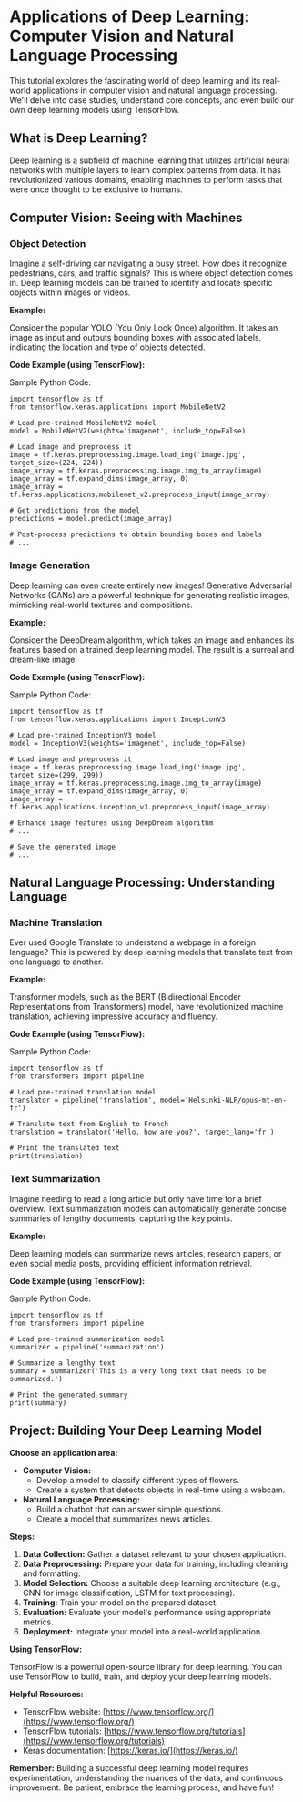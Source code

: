 # Applications of Deep Learning: Computer Vision and Natural Language Processing

This tutorial explores the fascinating world of deep learning and its real-world applications in computer vision and natural language processing. We'll delve into case studies, understand core concepts, and even build our own deep learning models using TensorFlow. 

## What is Deep Learning?

Deep learning is a subfield of machine learning that utilizes artificial neural networks with multiple layers to learn complex patterns from data. It has revolutionized various domains, enabling machines to perform tasks that were once thought to be exclusive to humans.

## Computer Vision: Seeing with Machines

### Object Detection

Imagine a self-driving car navigating a busy street. How does it recognize pedestrians, cars, and traffic signals? This is where object detection comes in. Deep learning models can be trained to identify and locate specific objects within images or videos.

**Example:**

Consider the popular YOLO (You Only Look Once) algorithm. It takes an image as input and outputs bounding boxes with associated labels, indicating the location and type of objects detected.

**Code Example (using TensorFlow):**

Sample Python Code: 

```{language}
import tensorflow as tf
from tensorflow.keras.applications import MobileNetV2

# Load pre-trained MobileNetV2 model
model = MobileNetV2(weights='imagenet', include_top=False)

# Load image and preprocess it
image = tf.keras.preprocessing.image.load_img('image.jpg', target_size=(224, 224))
image_array = tf.keras.preprocessing.image.img_to_array(image)
image_array = tf.expand_dims(image_array, 0)
image_array = tf.keras.applications.mobilenet_v2.preprocess_input(image_array)

# Get predictions from the model
predictions = model.predict(image_array)

# Post-process predictions to obtain bounding boxes and labels
# ... 
```

### Image Generation

Deep learning can even create entirely new images! Generative Adversarial Networks (GANs) are a powerful technique for generating realistic images, mimicking real-world textures and compositions.

**Example:**

Consider the DeepDream algorithm, which takes an image and enhances its features based on a trained deep learning model. The result is a surreal and dream-like image.

**Code Example (using TensorFlow):**

Sample Python Code: 

```{language}
import tensorflow as tf
from tensorflow.keras.applications import InceptionV3

# Load pre-trained InceptionV3 model
model = InceptionV3(weights='imagenet', include_top=False)

# Load image and preprocess it
image = tf.keras.preprocessing.image.load_img('image.jpg', target_size=(299, 299))
image_array = tf.keras.preprocessing.image.img_to_array(image)
image_array = tf.expand_dims(image_array, 0)
image_array = tf.keras.applications.inception_v3.preprocess_input(image_array)

# Enhance image features using DeepDream algorithm
# ...

# Save the generated image
# ...
```

## Natural Language Processing: Understanding Language

### Machine Translation

Ever used Google Translate to understand a webpage in a foreign language? This is powered by deep learning models that translate text from one language to another.

**Example:**

Transformer models, such as the BERT (Bidirectional Encoder Representations from Transformers) model, have revolutionized machine translation, achieving impressive accuracy and fluency.

**Code Example (using TensorFlow):**

Sample Python Code: 

```{language}
import tensorflow as tf
from transformers import pipeline

# Load pre-trained translation model
translator = pipeline('translation', model='Helsinki-NLP/opus-mt-en-fr')

# Translate text from English to French
translation = translator('Hello, how are you?', target_lang='fr')

# Print the translated text
print(translation)
```

### Text Summarization

Imagine needing to read a long article but only have time for a brief overview. Text summarization models can automatically generate concise summaries of lengthy documents, capturing the key points.

**Example:**

Deep learning models can summarize news articles, research papers, or even social media posts, providing efficient information retrieval.

**Code Example (using TensorFlow):**

Sample Python Code: 

```{language}
import tensorflow as tf
from transformers import pipeline

# Load pre-trained summarization model
summarizer = pipeline('summarization')

# Summarize a lengthy text
summary = summarizer('This is a very long text that needs to be summarized.')

# Print the generated summary
print(summary)
```

## Project: Building Your Deep Learning Model

**Choose an application area:**

* **Computer Vision:** 
    * Develop a model to classify different types of flowers.
    * Create a system that detects objects in real-time using a webcam.
* **Natural Language Processing:**
    * Build a chatbot that can answer simple questions.
    * Create a model that summarizes news articles.

**Steps:**

1. **Data Collection:** Gather a dataset relevant to your chosen application.
2. **Data Preprocessing:** Prepare your data for training, including cleaning and formatting.
3. **Model Selection:** Choose a suitable deep learning architecture (e.g., CNN for image classification, LSTM for text processing).
4. **Training:** Train your model on the prepared dataset.
5. **Evaluation:** Evaluate your model's performance using appropriate metrics.
6. **Deployment:** Integrate your model into a real-world application.

**Using TensorFlow:**

TensorFlow is a powerful open-source library for deep learning. You can use TensorFlow to build, train, and deploy your deep learning models. 

**Helpful Resources:**

* TensorFlow website: [https://www.tensorflow.org/](https://www.tensorflow.org/)
* TensorFlow tutorials: [https://www.tensorflow.org/tutorials](https://www.tensorflow.org/tutorials)
* Keras documentation: [https://keras.io/](https://keras.io/)

**Remember:** Building a successful deep learning model requires experimentation, understanding the nuances of the data, and continuous improvement. Be patient, embrace the learning process, and have fun! 
